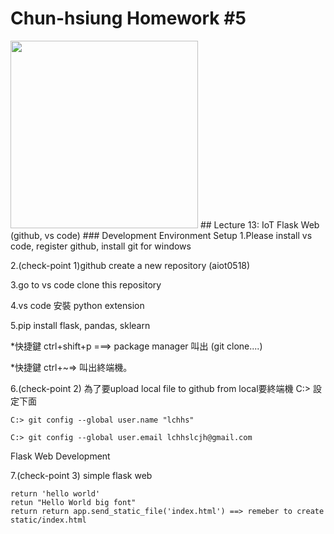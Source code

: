 # Chun-hsiung Homework #5
<img src="https://d3gjxtgqyywct8.cloudfront.net/o2o/image/0c3b51bf-646e-4efe-8ee3-097dd80fe9dc.jpg" height=300 />
## Lecture 13: IoT Flask Web (github, vs code)
### Development Environment Setup
1.Please install vs code, register github, install git for windows

2.(check-point 1)github create a new repository (aiot0518)

3.go to vs code clone this repository

4.vs code 安裝 python extension

5.pip install flask, pandas, sklearn

*快捷鍵 ctrl+shift+p ===> package manager 叫出 (git clone....)

*快捷鍵 ctrl+~=> 叫出終端機。

6.(check-point 2) 為了要upload local file to github from local要終端機 C:> 設定下面

    C:> git config --global user.name "lchhs"

    C:> git config --global user.email lchhslcjh@gmail.com

Flask Web Development

7.(check-point 3) simple flask web
    
    return 'hello world'
    retun "Hello World big font"
    return return app.send_static_file('index.html') ==> remeber to create static/index.html
